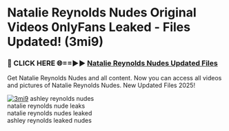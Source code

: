 # Natalie Reynolds Nudes Original Videos 0nlyFans Leaked - Files Updated! (3mi9)

<h3>🔴 CLICK HERE 🌐==►► <a href="https://tinyurl.com/52m3yx9h" rel="nofollow">Natalie Reynolds Nudes Updated Files</a></h3>

Get Natalie Reynolds Nudes and all content. Now you can access all videos and pictures of Natalie Reynolds Nudes. New Updated Files 2025!

[![3mi9](https://i.imgur.com/TnHtlc8.gif)](https://tinyurl.com/52m3yx9h)
ashley reynolds nudes<br>
natalie reynolds nude leaks<br>
natalie reynolds nudes leaked<br>
ashley reynolds leaked nudes
